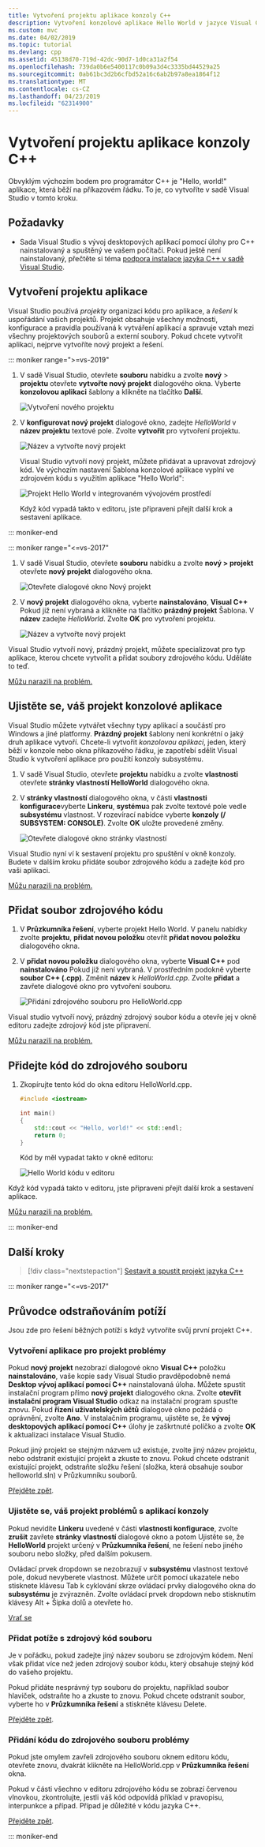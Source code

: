 ```yaml
---
title: Vytvoření projektu aplikace konzoly C++
description: Vytvoření konzolové aplikace Hello World v jazyce Visual C++
ms.custom: mvc
ms.date: 04/02/2019
ms.topic: tutorial
ms.devlang: cpp
ms.assetid: 45138d70-719d-42dc-90d7-1d0ca31a2f54
ms.openlocfilehash: 739da0b6e5400117c0b09a3d4c3335bd44529a25
ms.sourcegitcommit: 0ab61bc3d2b6cfbd52a16c6ab2b97a8ea1864f12
ms.translationtype: MT
ms.contentlocale: cs-CZ
ms.lasthandoff: 04/23/2019
ms.locfileid: "62314900"
---
```

# <a name="create-a-c-console-app-project"></a>Vytvoření projektu aplikace konzoly C++

Obvyklým výchozím bodem pro programátor C++ je "Hello, world!" aplikace, která běží na příkazovém řádku. To je, co vytvoříte v sadě Visual Studio v tomto kroku.

## <a name="prerequisites"></a>Požadavky

- Sada Visual Studio s vývoj desktopových aplikací pomocí úlohy pro C++ nainstalovaný a spuštěný ve vašem počítači. Pokud ještě není nainstalovaný, přečtěte si téma [podpora instalace jazyka C++ v sadě Visual Studio](vscpp-step-0-installation.md).

## <a name="create-your-app-project"></a>Vytvoření projektu aplikace

Visual Studio používá *projekty* organizaci kódu pro aplikace, a *řešení* k uspořádání vašich projektů. Projekt obsahuje všechny možnosti, konfigurace a pravidla používaná k vytváření aplikací a spravuje vztah mezi všechny projektových souborů a externí soubory. Pokud chcete vytvořit aplikaci, nejprve vytvoříte nový projekt a řešení.

::: moniker range=">=vs-2019"

1. V sadě Visual Studio, otevřete **souboru** nabídku a zvolte **nový** > **projektu** otevřete **vytvořte nový projekt** dialogového okna. Vyberte **konzolovou aplikaci** šablony a klikněte na tlačítko **Další**.

   ![Vytvoření nového projektu](media/vs2019-choose-console-app.png "otevřete vytvořit dialogové okno nového projektu")

1. V **konfigurovat nový projekt** dialogové okno, zadejte *HelloWorld* v **název projektu** textové pole. Zvolte **vytvořit** pro vytvoření projektu.

   ![Název a vytvořte nový projekt](media/vs2019-configure-new-project-hello-world.png "název a vytvořte nový projekt")

   Visual Studio vytvoří nový projekt, můžete přidávat a upravovat zdrojový kód. Ve výchozím nastavení Šablona konzolové aplikace vyplní ve zdrojovém kódu s využitím aplikace "Hello World":

   ![Projekt Hello World v integrovaném vývojovém prostředí](media/vs2019-hello-world-code.png "projekt Hello World v integrovaném vývojovém prostředí")

   Když kód vypadá takto v editoru, jste připraveni přejít další krok a sestavení aplikace.

::: moniker-end

::: moniker range="<=vs-2017"

1. V sadě Visual Studio, otevřete **souboru** nabídku a zvolte **nový > projekt** otevřete **nový projekt** dialogového okna.

   ![Otevřete dialogové okno Nový projekt](media/vscpp-file-new-project.gif "otevřete dialogové okno Nový projekt")

1. V **nový projekt** dialogového okna, vyberte **nainstalováno**, **Visual C++** Pokud již není vybraná a klikněte na tlačítko **prázdný projekt** Šablona. V **název** zadejte *HelloWorld*. Zvolte **OK** pro vytvoření projektu.

   ![Název a vytvořte nový projekt](media/vscpp-concierge-project-name-callouts.png "název a vytvořte nový projekt")

Visual Studio vytvoří nový, prázdný projekt, můžete specializovat pro typ aplikace, kterou chcete vytvořit a přidat soubory zdrojového kódu. Uděláte to teď.

[Můžu narazili na problém.](#create-your-app-project-issues)

## <a name="make-your-project-a-console-app"></a>Ujistěte se, váš projekt konzolové aplikace

Visual Studio můžete vytvářet všechny typy aplikací a součástí pro Windows a jiné platformy. **Prázdný projekt** šablony není konkrétní o jaký druh aplikace vytvoří. Chcete-li vytvořit *konzolovou aplikaci*, jeden, který běží v konzole nebo okna příkazového řádku, je zapotřebí sdělit Visual Studio k vytvoření aplikace pro použití konzoly subsystému.

1. V sadě Visual Studio, otevřete **projektu** nabídku a zvolte **vlastnosti** otevřete **stránky vlastností HelloWorld** dialogového okna.

1. V **stránky vlastností** dialogového okna, v části **vlastnosti konfigurace**vyberte **Linkeru**, **systému**a pak zvolte textové pole vedle **subsystému** vlastnost. V rozevírací nabídce vyberte **konzoly (/ SUBSYSTEM: CONSOLE)**. Zvolte **OK** uložte provedené změny.

   ![Otevřete dialogové okno stránky vlastností](media/vscpp-properties-linker-subsystem.gif "otevřete dialogové okno stránky vlastností")

Visual Studio nyní ví k sestavení projektu pro spuštění v okně konzoly. Budete v dalším kroku přidáte soubor zdrojového kódu a zadejte kód pro vaši aplikaci.

[Můžu narazili na problém.](#make-your-project-a-console-app-issues)

## <a name="add-a-source-code-file"></a>Přidat soubor zdrojového kódu

1. V **Průzkumníka řešení**, vyberte projekt Hello World. V panelu nabídky zvolte **projektu**, **přidat novou položku** otevřít **přidat novou položku** dialogového okna.

1. V **přidat novou položku** dialogového okna, vyberte **Visual C++** pod **nainstalováno** Pokud již není vybraná. V prostředním podokně vyberte **soubor C++ (.cpp)**. Změnit **název** k *HelloWorld.cpp*. Zvolte **přidat** a zavřete dialogové okno pro vytvoření souboru.

   ![Přidání zdrojového souboru pro HelloWorld.cpp](media/vscpp-add-new-item.gif "Přidání zdrojového souboru pro HelloWorld.cpp")

Visual studio vytvoří nový, prázdný zdrojový soubor kódu a otevře jej v okně editoru zadejte zdrojový kód jste připravení.

[Můžu narazili na problém.](#add-a-source-code-file-issues)

## <a name="add-code-to-the-source-file"></a>Přidejte kód do zdrojového souboru

1. Zkopírujte tento kód do okna editoru HelloWorld.cpp.

   ```cpp
   #include <iostream>

   int main()
   {
       std::cout << "Hello, world!" << std::endl;
       return 0;
   }
   ```

   Kód by měl vypadat takto v okně editoru:

   ![Hello World kódu v editoru](media/vscpp-hello-world-editor.png "kódu Hello World v editoru")

Když kód vypadá takto v editoru, jste připraveni přejít další krok a sestavení aplikace.

[Můžu narazili na problém.](#add-a-source-code-file-issues)

::: moniker-end

## <a name="next-steps"></a>Další kroky

> [!div class="nextstepaction"]
> [Sestavit a spustit projekt jazyka C++](vscpp-step-2-build.md)

::: moniker range="<=vs-2017"

## <a name="troubleshooting-guide"></a>Průvodce odstraňováním potíží

Jsou zde pro řešení běžných potíží s když vytvoříte svůj první projekt C++.

### <a name="create-your-app-project-issues"></a>Vytvoření aplikace pro projekt problémy

Pokud **nový projekt** nezobrazí dialogové okno **Visual C++** položku **nainstalováno**, vaše kopie sady Visual Studio pravděpodobně nemá **Desktop vývoj aplikací pomocí C++** nainstalovaná úloha. Můžete spustit instalační program přímo **nový projekt** dialogového okna. Zvolte **otevřít instalační program Visual Studio** odkaz na instalační program spusťte znovu. Pokud **řízení uživatelských účtů** dialogové okno požádá o oprávnění, zvolte **Ano**. V instalačním programu, ujistěte se, že **vývoj desktopových aplikací pomocí C++** úlohy je zaškrtnuté políčko a zvolte **OK** k aktualizaci instalace Visual Studio.

Pokud jiný projekt se stejným názvem už existuje, zvolte jiný název projektu, nebo odstranit existující projekt a zkuste to znovu. Pokud chcete odstranit existující projekt, odstraňte složku řešení (složka, která obsahuje soubor helloworld.sln) v Průzkumníku souborů.

[Přejděte zpět](#create-your-app-project).

### <a name="make-your-project-a-console-app-issues"></a>Ujistěte se, váš projekt problémů s aplikací konzoly

Pokud nevidíte **Linkeru** uvedené v části **vlastnosti konfigurace**, zvolte **zrušit** zavřete **stránky vlastností** dialogové okno a potom Ujistěte se, že **HelloWorld** projekt určený v **Průzkumníka řešení**, ne řešení nebo jiného souboru nebo složky, před dalším pokusem.

Ovládací prvek dropdown se nezobrazují v **subsystému** vlastnost textové pole, dokud nevyberete vlastnost. Můžete určit pomocí ukazatele nebo stisknete klávesu Tab k cyklování skrze ovládací prvky dialogového okna do **subsystému** je zvýrazněn. Zvolte ovládací prvek dropdown nebo stisknutím klávesy Alt + Šipka dolů a otevřete ho.

[Vrať se](#make-your-project-a-console-app)

### <a name="add-a-source-code-file-issues"></a>Přidat potíže s zdrojový kód souboru

Je v pořádku, pokud zadejte jiný název souboru se zdrojovým kódem. Není však přidat více než jeden zdrojový soubor kódu, který obsahuje stejný kód do vašeho projektu.

Pokud přidáte nesprávný typ souboru do projektu, například soubor hlaviček, odstraňte ho a zkuste to znovu. Pokud chcete odstranit soubor, vyberte ho v **Průzkumníka řešení** a stiskněte klávesu Delete.

[Přejděte zpět](#add-a-source-code-file).

### <a name="add-code-to-the-source-file-issues"></a>Přidání kódu do zdrojového souboru problémy

Pokud jste omylem zavřeli zdrojového souboru oknem editoru kódu, otevřete znovu, dvakrát klikněte na HelloWorld.cpp v **Průzkumníka řešení** okna.

Pokud v části všechno v editoru zdrojového kódu se zobrazí červenou vlnovkou, zkontrolujte, jestli váš kód odpovídá příklad v pravopisu, interpunkce a případ. Případ je důležité v kódu jazyka C++.

[Přejděte zpět](#add-code-to-the-source-file).

::: moniker-end

<iframe src="" height="0" width="0" frameborder="0" name="frameTarget" />
